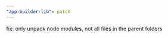 ```yaml
---
"app-builder-lib": patch
---
```


fix: only unpack node modules, not all files in the parent folders
